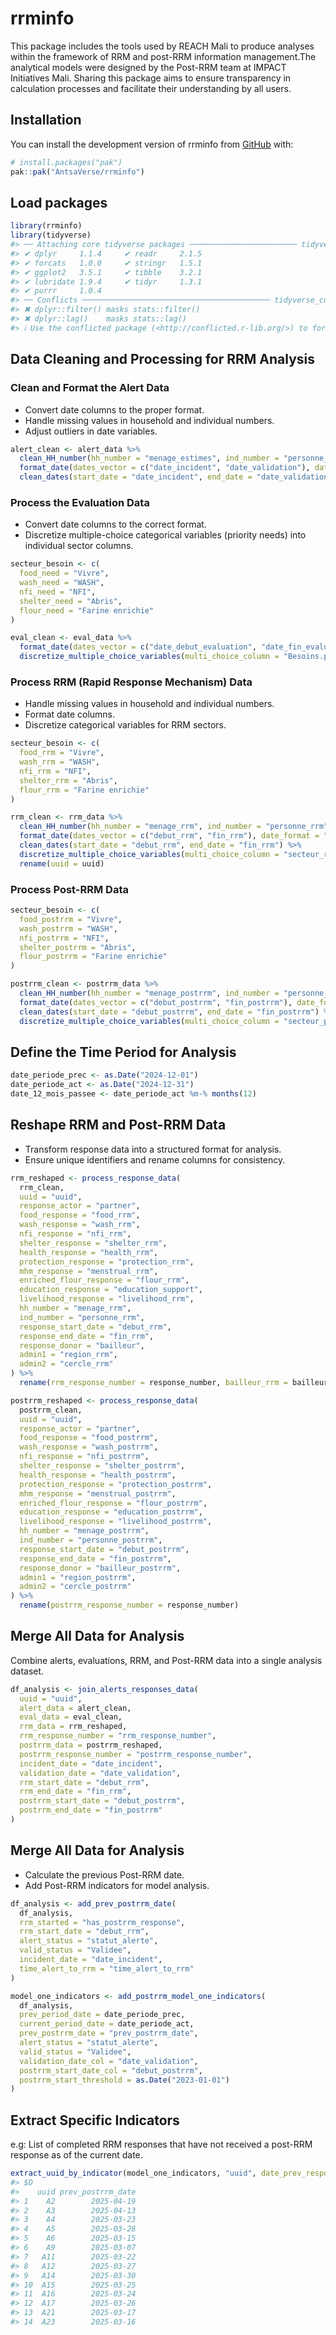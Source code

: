
<!-- README.md is generated from README.Rmd. Please edit that file -->

# rrminfo

<!-- badges: start -->
<!-- badges: end -->

This package includes the tools used by REACH Mali to produce analyses
within the framework of RRM and post-RRM information management.The
analytical models were designed by the Post-RRM team at IMPACT
Initiatives Mali. Sharing this package aims to ensure transparency in
calculation processes and facilitate their understanding by all users.

## Installation

You can install the development version of rrminfo from
[GitHub](https://github.com/AntsaVerse/rrminfo) with:

``` r
# install.packages("pak")
pak::pak("AntsaVerse/rrminfo")
```

## Load packages

``` r
library(rrminfo)
library(tidyverse)
#> ── Attaching core tidyverse packages ──────────────────────── tidyverse 2.0.0 ──
#> ✔ dplyr     1.1.4     ✔ readr     2.1.5
#> ✔ forcats   1.0.0     ✔ stringr   1.5.1
#> ✔ ggplot2   3.5.1     ✔ tibble    3.2.1
#> ✔ lubridate 1.9.4     ✔ tidyr     1.3.1
#> ✔ purrr     1.0.4     
#> ── Conflicts ────────────────────────────────────────── tidyverse_conflicts() ──
#> ✖ dplyr::filter() masks stats::filter()
#> ✖ dplyr::lag()    masks stats::lag()
#> ℹ Use the conflicted package (<http://conflicted.r-lib.org/>) to force all conflicts to become errors
```

## Data Cleaning and Processing for RRM Analysis

### Clean and Format the Alert Data

- Convert date columns to the proper format.
- Handle missing values in household and individual numbers.
- Adjust outliers in date variables.

``` r
alert_clean <- alert_data %>%
  clean_HH_number(hh_number = "menage_estimes", ind_number = "personne_estimees", hhsize = 6) %>%
  format_date(dates_vector = c("date_incident", "date_validation"), date_format = "%d/%m/%Y") %>%
  clean_dates(start_date = "date_incident", end_date = "date_validation")
```

### Process the Evaluation Data

- Convert date columns to the correct format.
- Discretize multiple-choice categorical variables (priority needs) into
  individual sector columns.

``` r
secteur_besoin <- c(
  food_need = "Vivre",
  wash_need = "WASH",
  nfi_need = "NFI",
  shelter_need = "Abris",
  flour_need = "Farine enrichie"
)

eval_clean <- eval_data %>%
  format_date(dates_vector = c("date_debut_evaluation", "date_fin_evaluation"), date_format = "%Y-%m-%d") %>%
  discretize_multiple_choice_variables(multi_choice_column = "Besoins.prioritaires", category_labels = secteur_besoin)
```

### Process RRM (Rapid Response Mechanism) Data

- Handle missing values in household and individual numbers.
- Format date columns.
- Discretize categorical variables for RRM sectors.

``` r
secteur_besoin <- c(
  food_rrm = "Vivre",
  wash_rrm = "WASH",
  nfi_rrm = "NFI",
  shelter_rrm = "Abris",
  flour_rrm = "Farine enrichie"
)

rrm_clean <- rrm_data %>%
  clean_HH_number(hh_number = "menage_rrm", ind_number = "personne_rrm", hhsize = 6) %>%
  format_date(dates_vector = c("debut_rrm", "fin_rrm"), date_format = "%Y-%m-%d") %>%
  clean_dates(start_date = "debut_rrm", end_date = "fin_rrm") %>%
  discretize_multiple_choice_variables(multi_choice_column = "secteur_rrm", category_labels = secteur_besoin) %>%
  rename(uuid = uuid)
```

### Process Post-RRM Data

``` r
secteur_besoin <- c(
  food_postrrm = "Vivre",
  wash_postrrm = "WASH",
  nfi_postrrm = "NFI",
  shelter_postrrm = "Abris",
  flour_postrrm = "Farine enrichie"
)

postrrm_clean <- postrrm_data %>%
  clean_HH_number(hh_number = "menage_postrrm", ind_number = "personne_postrrm", hhsize = 6) %>%
  format_date(dates_vector = c("debut_postrrm", "fin_postrrm"), date_format = "%Y-%m-%d") %>%
  clean_dates(start_date = "debut_postrrm", end_date = "fin_postrrm") %>%
  discretize_multiple_choice_variables(multi_choice_column = "secteur_postrrm", category_labels = secteur_besoin)
```

## Define the Time Period for Analysis

``` r
date_periode_prec <- as.Date("2024-12-01")
date_periode_act <- as.Date("2024-12-31")
date_12_mois_passee <- date_periode_act %m-% months(12)
```

## Reshape RRM and Post-RRM Data

- Transform response data into a structured format for analysis.
- Ensure unique identifiers and rename columns for consistency.

``` r
rrm_reshaped <- process_response_data(
  rrm_clean,
  uuid = "uuid",
  response_actor = "partner",
  food_response = "food_rrm",
  wash_response = "wash_rrm",
  nfi_response = "nfi_rrm",
  shelter_response = "shelter_rrm",
  health_response = "health_rrm",
  protection_response = "protection_rrm",
  mhm_response = "menstrual_rrm",
  enriched_flour_response = "flour_rrm",
  education_response = "education_support",
  livelihood_response = "livelihood_rrm",
  hh_number = "menage_rrm",
  ind_number = "personne_rrm",
  response_start_date = "debut_rrm",
  response_end_date = "fin_rrm",
  response_donor = "bailleur",
  admin1 = "region_rrm",
  admin2 = "cercle_rrm"
) %>%
  rename(rrm_response_number = response_number, bailleur_rrm = bailleur)

postrrm_reshaped <- process_response_data(
  postrrm_clean,
  uuid = "uuid",
  response_actor = "partner",
  food_response = "food_postrrm",
  wash_response = "wash_postrrm",
  nfi_response = "nfi_postrrm",
  shelter_response = "shelter_postrrm",
  health_response = "health_postrrm",
  protection_response = "protection_postrrm",
  mhm_response = "menstrual_postrrm",
  enriched_flour_response = "flour_postrrm",
  education_response = "education_postrrm",
  livelihood_response = "livelihood_postrrm",
  hh_number = "menage_postrrm",
  ind_number = "personne_postrrm",
  response_start_date = "debut_postrrm",
  response_end_date = "fin_postrrm",
  response_donor = "bailleur_postrrm",
  admin1 = "region_postrrm",
  admin2 = "cercle_postrrm"
) %>%
  rename(postrrm_response_number = response_number)
```

## Merge All Data for Analysis

Combine alerts, evaluations, RRM, and Post-RRM data into a single
analysis dataset.

``` r
df_analysis <- join_alerts_responses_data(
  uuid = "uuid",
  alert_data = alert_clean,
  eval_data = eval_clean,
  rrm_data = rrm_reshaped,
  rrm_response_number = "rrm_response_number",
  postrrm_data = postrrm_reshaped,
  postrrm_response_number = "postrrm_response_number",
  incident_date = "date_incident",
  validation_date = "date_validation",
  rrm_start_date = "debut_rrm",
  rrm_end_date = "fin_rrm",
  postrrm_start_date = "debut_postrrm",
  postrrm_end_date = "fin_postrrm"
)
```

## Merge All Data for Analysis

- Calculate the previous Post-RRM date.
- Add Post-RRM indicators for model analysis.

``` r
df_analysis <- add_prev_postrrm_date(
  df_analysis,
  rrm_started = "has_postrrm_response",
  rrm_start_date = "debut_rrm",
  alert_status = "statut_alerte",
  valid_status = "Validee",
  incident_date = "date_incident",
  time_alert_to_rrm = "time_alert_to_rrm"
)

model_one_indicators <- add_postrrm_model_one_indicators(
  df_analysis,
  prev_period_date = date_periode_prec,
  current_period_date = date_periode_act,
  prev_postrrm_date = "prev_postrrm_date",
  alert_status = "statut_alerte",
  valid_status = "Validee",
  validation_date_col = "date_validation",
  postrrm_start_date_col = "debut_postrrm",
  postrrm_start_threshold = as.Date("2023-01-01")
)
```

## Extract Specific Indicators

e.g: List of completed RRM responses that have not received a post-RRM
response as of the current date.

``` r
extract_uuid_by_indicator(model_one_indicators, "uuid", date_prev_response = "prev_postrrm_date", indicators = c("D"))
#> $D
#>    uuid prev_postrrm_date
#> 1    A2        2025-04-19
#> 2    A3        2025-04-13
#> 3    A4        2025-03-23
#> 4    A5        2025-03-28
#> 5    A6        2025-03-15
#> 6    A9        2025-03-07
#> 7   A11        2025-03-22
#> 8   A12        2025-03-27
#> 9   A14        2025-03-30
#> 10  A15        2025-03-25
#> 11  A16        2025-03-24
#> 12  A17        2025-03-26
#> 13  A21        2025-03-17
#> 14  A23        2025-03-16
```
